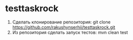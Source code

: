 # testtaskrock

1. Сделать клонирование репозитория: git clone https://github.com/rakushynserhii/testtaskrock.git
2. Из репозитория сделать запуск тестов: mvn clean test